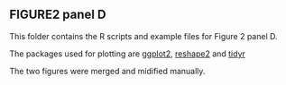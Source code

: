 ## FIGURE2 panel D

This folder contains the R scripts and example files for Figure 2 panel D.

The packages used for plotting are [ggplot2](https://github.com/tidyverse/ggplot2), [reshape2](https://github.com/cran/reshape2) and [tidyr](https://github.com/tidyverse/tidyr) </br>

The two figures were merged and midified manually.